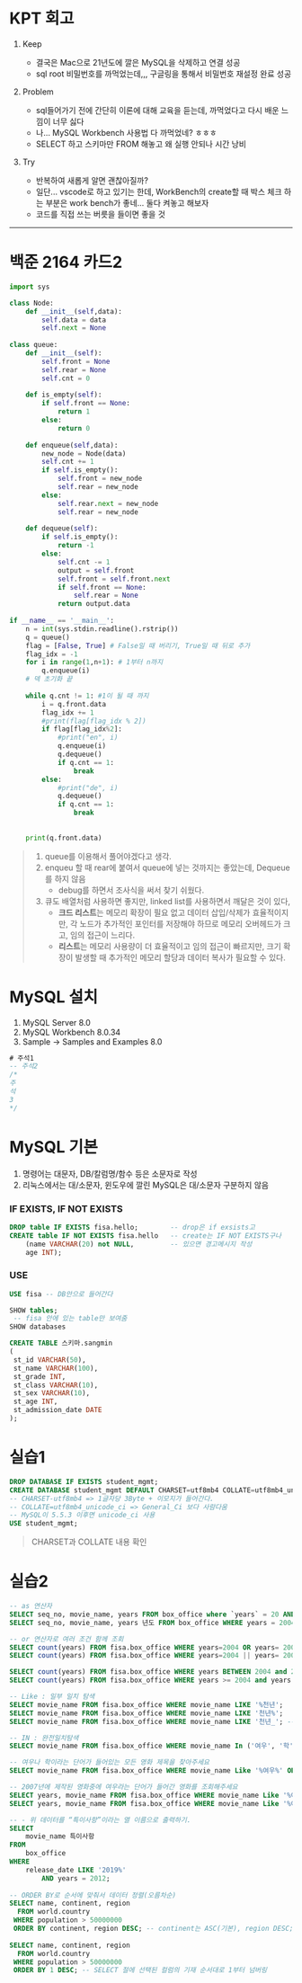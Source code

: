 # KPT 회고
1. Keep
   - 결국은 Mac으로 21년도에 깔은 MySQL을 삭제하고 연결 성공
   - sql root 비밀번호를 까먹었는데,,, 구글링을 통해서 비밀번호 재설정 완료 성공

2. Problem
   - sql들어가기 전에 간단히 이론에 대해 교육을 듣는데, 까먹었다고 다시 배운 느낌이 너무 싫다
   - 나… MySQL Workbench 사용법 다 까먹었네? ㅎㅎㅎ
   - SELECT 하고 스키마만 FROM 해놓고 왜 실행 안되나 시간 낭비

3. Try
   - 반복하여 새롭게 알면 괜찮아질까?
   - 일단... vscode로 하고 있기는 한데, WorkBench의 create할 때 박스 체크 하는 부분은 work bench가 좋네... 둘다 켜놓고 해보자
   - 코드를 직접 쓰는 버릇을 들이면 좋을 것

---
# 백준 2164 카드2

```python
import sys

class Node:
    def __init__(self,data):
        self.data = data
        self.next = None
    
class queue:
    def __init__(self):
        self.front = None
        self.rear = None
        self.cnt = 0
    
    def is_empty(self):
        if self.front == None:
            return 1
        else:
            return 0
        
    def enqueue(self,data):
        new_node = Node(data)
        self.cnt += 1
        if self.is_empty():
            self.front = new_node
            self.rear = new_node
        else:
            self.rear.next = new_node
            self.rear = new_node
    
    def dequeue(self):
        if self.is_empty():
            return -1
        else:
            self.cnt -= 1
            output = self.front
            self.front = self.front.next
            if self.front == None:
                self.rear = None
            return output.data
    
if __name__ == '__main__':
    n = int(sys.stdin.readline().rstrip())
    q = queue()
    flag = [False, True] # False일 때 버리기, True일 때 뒤로 추가
    flag_idx = -1
    for i in range(1,n+1): # 1부터 n까지
        q.enqueue(i)
    # 덱 초기화 끝
    
    while q.cnt != 1: #1이 될 때 까지
        i = q.front.data
        flag_idx += 1
        #print(flag[flag_idx % 2])
        if flag[flag_idx%2]:
            #print("en", i)
            q.enqueue(i)
            q.dequeue()
            if q.cnt == 1:
                break
        else:
            #print("de", i)
            q.dequeue()
            if q.cnt == 1:
                break
            
    
    print(q.front.data)
```

> 1. queue를 이용해서 풀어야겠다고 생각.
> 2. enqueu 할 때 rear에 붙여서 queue에 넣는 것까지는 좋았는데, Dequeue를 하지 않음
>    - debug를 하면서 조사식을 써서 찾기 쉬웠다.
> 3. 큐도 배열처럼 사용하면 좋지만, linked list를 사용하면서 깨달은 것이 있다,
>    - **크드 리스트**는 메모리 확장이 필요 없고 데이터 삽입/삭제가 효율적이지만, 각 노드가 추가적인 포인터를 저장해야 하므로 메모리 오버헤드가 크고, 임의 접근이 느리다.
>    - **리스트**는 메모리 사용량이 더 효율적이고 임의 접근이 빠르지만, 크기 확장이 발생할 때 추가적인 메모리 할당과 데이터 복사가 필요할 수 있다.


# MySQL 설치

1. MySQL Server 8.0
2. MySQL Workbench 8.0.34
3. Sample -> Samples and Examples 8.0

```sql
# 주석1
-- 주석2
/*
주
석
3
*/
```

# MySQL 기본
1. 명령어는 대문자, DB/칼럼명/함수 등은 소문자로 작성
2. 리눅스에서는 대/소문자, 윈도우에 깔린 MySQL은 대/소문자 구분하지 않음

### IF EXISTS, IF NOT EXISTS
```sql
DROP table IF EXISTS fisa.hello;        -- drop은 if exsists고
CREATE table IF NOT EXISTS fisa.hello   -- create는 IF NOT EXISTS구나
    (name VARCHAR(20) not NULL,			-- 있으면 경고메시지 작성
    age INT);
```

### USE
```sql
USE fisa -- DB안으로 들어간다

SHOW tables; 
 -- fisa 안에 있는 table만 보여줌
SHOW databases
```

```sql
CREATE TABLE 스키마.sangmin 
( 
 st_id VARCHAR(50), 
 st_name VARCHAR(100), 
 st_grade INT,
 st_class VARCHAR(10),
 st_sex VARCHAR(10),
 st_age INT,
 st_admission_date DATE
);
```

# 실습1

```sql
DROP DATABASE IF EXISTS student_mgmt;
CREATE DATABASE student_mgmt DEFAULT CHARSET=utf8mb4 COLLATE=utf8mb4_unicode_ci;
-- CHARSET-utf8mb4 => 1글자당 3Byte + 이모지가 들어간다.
-- COLLATE=utf8mb4_unicode_ci => General_Ci 보다 사람다움
-- MySQL이 5.5.3 이후면 unicode_ci 사용
USE student_mgmt;
```
> CHARSET과 COLLATE 내용 확인

# 실습2

```sql
-- as 연산자
SELECT seq_no, movie_name, years FROM box_office where `years` = 20 AND  years=2004 LIMIT 100
SELECT seq_no, movie_name, years 년도 FROM box_office WHERE years = 2004; -- AS는 생략 가능

-- or 연산자로 여러 조건 함께 조회
SELECT count(years) FROM fisa.box_office WHERE years=2004 OR years= 2005;
SELECT count(years) FROM fisa.box_office WHERE years=2004 || years= 2005;

SELECT count(years) FROM fisa.box_office WHERE years BETWEEN 2004 and 2005;
SELECT count(years) FROM fisa.box_office WHERE years >= 2004 and years <= 2005;

-- Like : 일부 일치 탐색
SELECT movie_name FROM fisa.box_office WHERE movie_name LIKE '%천년';
SELECT movie_name FROM fisa.box_office WHERE movie_name LIKE '천년%';
SELECT movie_name FROM fisa.box_office WHERE movie_name LIKE '천년_'; -- 천년 + 한글자

-- IN : 완전일치탐색
SELECT movie_name FROM fisa.box_office WHERE movie_name In ('여우', '학');

-- 여우나 학이라는 단어가 들어있는 모든 영화 제목을 찾아주세요
SELECT movie_name FROM fisa.box_office WHERE movie_name Like '%여우%' OR  movie_name LIKE '%학%';

-- 2007년에 제작된 영화중에 여우라는 단어가 들어간 영화를 조회해주세요
SELECT years, movie_name FROM fisa.box_office WHERE movie_name Like '%여우%' AND years = 2007;
SELECT years, movie_name FROM fisa.box_office WHERE movie_name Like '%여우%' AND years LIKE 2007;  -- 문자열도 조회 되게
```

```sql
-- - 위 데이터를 “특이사항”이라는 열 이름으로 출력하기.
SELECT 
    movie_name 특이사항
FROM
    box_office
WHERE
    release_date LIKE '2019%'
        AND years = 2012;
        
-- ORDER BY로 순서에 맞춰서 데이터 정렬(오름차순)
SELECT name, continent, region
  FROM world.country
 WHERE population > 50000000
 ORDER BY continent, region DESC; -- continent는 ASC(기본), region DESC;
 
SELECT name, continent, region
  FROM world.country
 WHERE population > 50000000
 ORDER BY 1 DESC; -- SELECT 절에 선택된 컬럼의 기재 순서대로 1부터 넘버링
```
